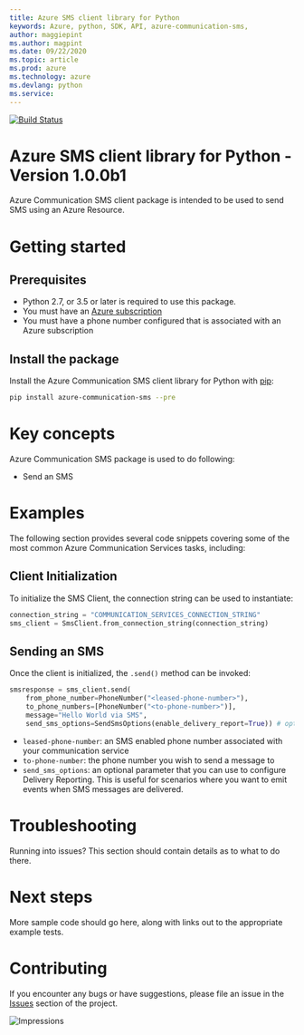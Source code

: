 ```yaml
---
title: Azure SMS client library for Python
keywords: Azure, python, SDK, API, azure-communication-sms, 
author: maggiepint
ms.author: magpint
ms.date: 09/22/2020
ms.topic: article
ms.prod: azure
ms.technology: azure
ms.devlang: python
ms.service: 
---
```


[![Build Status](https://dev.azure.com/azure-sdk/public/_apis/build/status/azure-sdk-for-python.client?branchName=master)](https://dev.azure.com/azure-sdk/public/_build/latest?definitionId=46?branchName=master)

# Azure SMS client library for Python - Version 1.0.0b1 


Azure Communication SMS client package is intended to be used to send SMS using an Azure Resource. 

# Getting started

## Prerequisites

* Python 2.7, or 3.5 or later is required to use this package.
* You must have an [Azure subscription](https://azure.microsoft.com/free/)
* You must have a phone number configured that is associated with an Azure subscription

## Install the package

Install the Azure Communication SMS client library for Python with [pip](https://pypi.org/project/pip/):

```bash
pip install azure-communication-sms --pre
```

# Key concepts

Azure Communication SMS package is used to do following:
- Send an SMS

# Examples

The following section provides several code snippets covering some of the most common Azure Communication Services tasks, including:

<!-- - [Client Initialization](#client-initialization)
- [Sending an SMS](#sending-an-sms) -->

## Client Initialization

To initialize the SMS Client, the connection string can be used to instantiate:

```Python
connection_string = "COMMUNICATION_SERVICES_CONNECTION_STRING"
sms_client = SmsClient.from_connection_string(connection_string)
```

## Sending an SMS

Once the client is initialized, the `.send()` method can be invoked:

```Python
smsresponse = sms_client.send(
    from_phone_number=PhoneNumber("<leased-phone-number>"),
    to_phone_numbers=[PhoneNumber("<to-phone-number>")],
    message="Hello World via SMS",
    send_sms_options=SendSmsOptions(enable_delivery_report=True)) # optional property
```

- `leased-phone-number`: an SMS enabled phone number associated with your communication service
- `to-phone-number`: the phone number you wish to send a message to
- `send_sms_options`: an optional parameter that you can use to configure Delivery Reporting. This is useful for scenarios where you want to emit events when SMS messages are delivered.

# Troubleshooting

Running into issues? This section should contain details as to what to do there.

# Next steps

More sample code should go here, along with links out to the appropriate example tests.

# Contributing

If you encounter any bugs or have suggestions, please file an issue in the [Issues](<https://github.com/Azure/azure-sdk-for-python/issues>) section of the project.

![Impressions](https://azure-sdk-impressions.azurewebsites.net/api/impressions/azure-sdk-for-python%2Fsdk%2Ftemplate%2Fazure-template%2FREADME.png)

